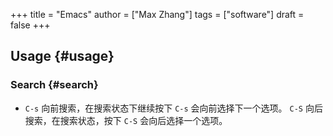 +++
title = "Emacs"
author = ["Max Zhang"]
tags = ["software"]
draft = false
+++

## Usage {#usage}


### Search {#search}

-   `C-s` 向前搜索，在搜索状态下继续按下 `C-s` 会向前选择下一个选项。
    `C-S` 向后搜索，在搜索状态，按下 `C-S` 会向后选择一个选项。
